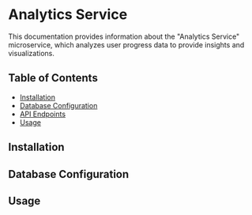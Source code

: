 # Analytics Service

This documentation provides information about the "Analytics Service" microservice, which analyzes user progress data to provide insights and visualizations.

## Table of Contents

- [Installation](#installation)
- [Database Configuration](#database-configuration)
- [API Endpoints](#api-endpoints)
- [Usage](#usage)


## Installation

## Database Configuration

## Usage

